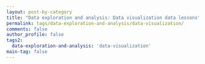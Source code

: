 ```yaml
---
layout: post-by-category
title: "Data exploration and analysis: Data visualization data lessons"
permalink: tags/data-exploration-and-analysis/data-visualization/
comments: false
author_profile: false
tags2:
  data-exploration-and-analysis: 'data-visualization'
main-tag: false
---
```

